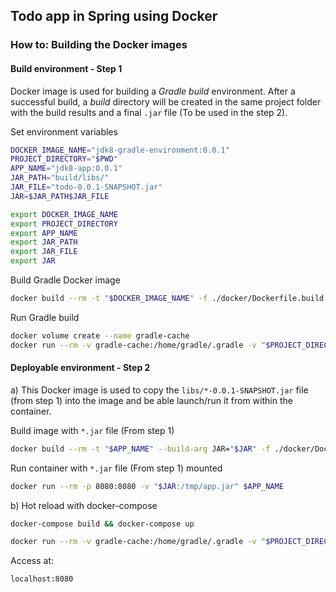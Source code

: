 ## Todo app in Spring using Docker

### How to: Building the Docker images

#### Build environment - Step 1
Docker image is used for building a *Gradle build* environment. After a successful build, a *build* directory will be created in the same project folder with the build results and a final `.jar` file (To be used in the step 2).

Set environment variables
```bash
DOCKER_IMAGE_NAME="jdk8-gradle-environment:0.0.1"
PROJECT_DIRECTORY="$PWD"
APP_NAME="jdk8-app:0.0.1"
JAR_PATH="build/libs/"
JAR_FILE="todo-0.0.1-SNAPSHOT.jar"
JAR=$JAR_PATH$JAR_FILE

export DOCKER_IMAGE_NAME
export PROJECT_DIRECTORY
export APP_NAME
export JAR_PATH
export JAR_FILE
export JAR
```

Build Gradle Docker image
```bash
docker build --rm -t "$DOCKER_IMAGE_NAME" -f ./docker/Dockerfile.build ./docker/.
```

Run Gradle build
```bash
docker volume create --name gradle-cache
docker run --rm -v gradle-cache:/home/gradle/.gradle -v "$PROJECT_DIRECTORY":/home/gradle "$DOCKER_IMAGE_NAME" gradle build
```

#### Deployable environment - Step 2

a)
This Docker image is used to copy the `libs/*-0.0.1-SNAPSHOT.jar` file (from step 1) into the image and be able launch/run it from within the container.

Build image with `*.jar` file (From step 1)
```bash
docker build --rm -t "$APP_NAME" --build-arg JAR="$JAR" -f ./docker/Dockerfile .
```

Run container with `*.jar` file (From step 1) mounted
```bash
docker run --rm -p 8080:8080 -v "$JAR:/tmp/app.jar" $APP_NAME
```

b)
Hot reload with docker-compose
```bash
docker-compose build && docker-compose up

docker run --rm -v gradle-cache:/home/gradle/.gradle -v "$PROJECT_DIRECTORY":/home/gradle "$DOCKER_IMAGE_NAME" gradle build && docker-compose restart app
```

Access at:

```bash
localhost:8080
```
